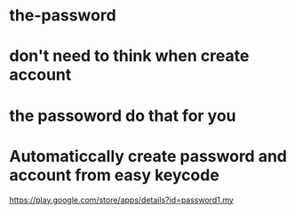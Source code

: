# the-password
# don't need to think when create account 
# the passoword do that for you 
# Automaticcally create password and account from easy keycode 
https://play.google.com/store/apps/details?id=password1.my
